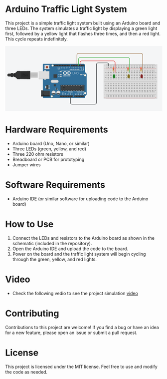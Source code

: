 # Arduino Traffic Light System
This project is a simple traffic light system built using an Arduino board and three LEDs. The system simulates a traffic light by displaying a green light first, followed by a yellow light that flashes three times, and then a red light. This cycle repeats indefinitely.

![schematic](https://github.com/MAzewail/Traffic-Light-system/blob/main/schematic_.PNG)

# Hardware Requirements
- Arduino board (Uno, Nano, or similar)
- Three LEDs (green, yellow, and red)
- Three 220 ohm resistors
- Breadboard or PCB for prototyping
- Jumper wires
# Software Requirements
- Arduino IDE (or similar software for uploading code to the Arduino board)
# How to Use
1. Connect the LEDs and resistors to the Arduino board as shown in the schematic (included in the repository).
2. Open the Arduino IDE and upload the code to the board.
3. Power on the board and the traffic light system will begin cycling through the green, yellow, and red lights.
# Video
- Check the following vedio to see the project simulation [video](https://drive.google.com/file/d/1kDH_HnYG6IH1J--dvwyVasOZ8gk6RF3H/view?usp=sharing)
# Contributing
Contributions to this project are welcome! If you find a bug or have an idea for a new feature, please open an issue or submit a pull request.

# License
This project is licensed under the MIT license. Feel free to use and modify the code as needed.

